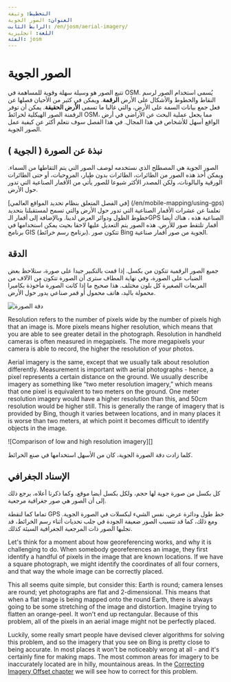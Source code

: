```yaml
---
التخطيط: وثيقة
العنوان: الصور الجوية
الرابط الثابت: /en/josm/aerial-imagery/
اللغة: انجليزية
الفئة: josm
---
```


الصور الجوية
================


تتبع الصور هو وسيلة سهلة وقوية للمساهمة في OSM. يُسمى استخدام الصور لرسم النقاط والخطوط والأشكال على الأرض **الرقمة**. ويمكن في كثير من الأحيان فصلها عن فعل جمع بيانات السمة على الأرض، والتي غالبا ما تسمى **الأرض الحقيقة**. يمكن أن توفر الرقمنة الصور الهيكلية لخرائط OSM، مما يجعل عملية البحث عن الأراضي في أرض الواقع أسهل للأشخاص في هذا المجال. في هذا الفصل سوف نتعلم أكثر عن كيفية عمل الصور الجوية.  

نبذة عن الصورة ( الجوية )
-------------

الصور الجوية هي المصطلح الذي نستخدمه لوصف الصور التي يتم التقاطها من السماء. ويمكن أخذ هذه الصور من الطائرات، الطائرات بدون طيار، المروحيات، أو حتى الطائرات الورقية والبالونات، ولكن المصدر الأكثر شيوعا للصور يأتي من الأقمار الصناعية التي تدور حول الأرض.  

[في الفصل المتعلق بنظام تحديد المواقع العالمي] (/en/mobile-mapping/using-gps) تعلمنا عن عشرات الأقمار الصناعية التي تدور حول الأرض والتي تسمح لمستقبلنا بتحديد خطوط الطول ودوائر العرض لدينا. وبالإضافة إلى أقمار الـGPS الصناعية هذه ، هناك أيضا أقمار تلتقط صور للأرض.  هذه الصور يتم التعديل عليها لاحقا بحيث يمكن استخدامها في برنامج GIS (برنامج رسم خرائط). تتكون صور Bing الجوية من صور أقمار صناعية.  

الدقة
----------

جميع الصور الرقمية تتكون من بكسل. إذا قمت بالتكبير جيدا على صورة، ستلاحظ بعض الضباب على الصورة، وفي نهاية المطاف سترى أن الصورة تتكون من الآلاف من المربعات الصغيرة كل بلون مختلف. هذا صحيح ما إذا كانت الصورة مأخوذة بكاميرا محمولة باليد، هاتف محمول أو قمر صناعي يدور حول الأرض.  

![دقة الصورة][]

Resolution refers to the number of pixels wide by the number of pixels high that an image is.  More pixels means higher resolution, which means that you are able to see greater detail in the photograph.  Resolution in handheld cameras is often measured in megapixels.  The more megapixels your camera is able to record, the higher the resolution of your photos.  

Aerial imagery is the same, except that we usually talk about resolution differently.  Measurement is important with aerial photographs - hence, a pixel represents a certain distance on the ground.  We usually describe imagery as something like “two meter resolution imagery,” which means that one pixel is equivalent to two meters on the ground.  One meter resolution imagery would have a higher resolution than this, and 50cm resolution would be higher still.  This is generally the range of imagery that is provided by Bing, though it varies between locations, and in many places it is worse than two meters, at which point it becomes difficult to identify objects in the image.  

![Comparison of low and high resolution imagery][]

كلما زادت دقة الصورة الجوية، كان من الأسهل استخدامها في صنع الخرائط.  

الإسناد الجغرافي
---------------

كل بكسل من صورة جوية لها حجم، ولكل بكسل أيضا موقع. وكما ذكرنا أعلاه، يرجع ذلك إلى أن الصور هي صور جغرافية مرجعية.  

تماما كما لنقطة GPS خط طول ودائرة عرض، نفس الشيء لبكسلات في الصورة الجوية. ومع ذلك، كما قد تتسبب الصور ضعيفة الجودة في جلب تحديات أثناء رسم الخرائط، قد تجلبها الصور ذات المرجعية الجغرافية السيئة كذلك.  

Let's think for a moment about how georeferencing works, and why it is challenging to do. When somebody georeferences an image, they first identify a handful of pixels in the image that are known locations. If we have a square photograph, we might identify the coordinates of all four corners, and that way the whole image can be correctly placed.  

This all seems quite simple, but consider this: Earth is round; camera lenses are round; yet photographs are flat and 2-dimensional. This means that when a flat image is being mapped onto the round Earth, there is always going to be some stretching of the image and distortion. Imagine trying to flatten an orange-peel. It won't end up rectangular. Because of this problem, all of the pixels in an aerial image might not be perfectly placed.  

Luckily, some really smart people have devised clever algorithms for solving this problem, and so the imagery that you see on Bing is pretty close to being accurate. In most places it won't be noticeably wrong at all - and it's certainly fine for making maps. The most common areas for imagery to be inaccurately located are in hilly, mountainous areas. In the [Correcting Imagery Offset chapter](/en/josm/correcting-imagery-offset) we will see how to correct for this problem.  

[دقة الصورة]: /images/josm/orange-resolution.png
[مقارنة الصور ذات الدقة المنخفضة والعالية]: /images/josm/low-res-high-res.png